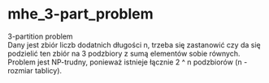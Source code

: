 # mhe_3-part_problem

3-partition problem\
Dany jest zbiór liczb dodatnich długości n, trzeba się zastanowić czy da się podzielić ten zbiór na 3 podzbiory z sumą elementów sobie równych.\
Problem jest NP-trudny, ponieważ istnieje łącznie 2 ^ n podzbiorów (n - rozmiar tablicy).
